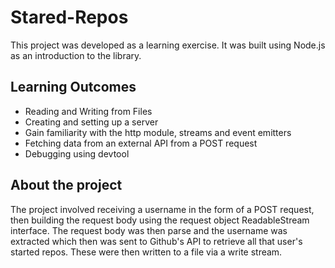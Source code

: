# Stared-Repos

This project was developed as a learning exercise. It was built using Node.js as an introduction to the  library.

## Learning Outcomes
-  Reading and Writing from Files
-  Creating and setting up a server
-  Gain familiarity with the http module, streams and event emitters
-  Fetching data from an external API from a POST request
-  Debugging using devtool


## About the project

The project involved receiving a username in the form of a POST request, then building the request body using the request object ReadableStream interface. The request body was then parse and the username was extracted which then was sent to Github's API to retrieve all that user's started repos. These were then written to a file via a write stream.
